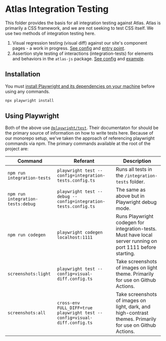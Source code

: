 # Atlas Integration Testing

This folder provides the basis for all integration testing against Atlas. Atlas is primarily a CSS framework, and we are not seeking to test CSS itself. We use two methods of integration testing here.

1. Visual regression testing (visual diff) against our site's component pages - a work in progress. [See config](./visual-diff.config.ts) and [entry point](./visual-diff/visual-diff.spec.ts).
2. Assertion style testing of interactions (integration-tests) for elements and behaviors in the `atlas-js` package. [See config](./visual-diff.config.ts) and [example](./integration-tests/popover.spec.ts).

## Installation

You must [install Playwright and its dependencies on your machine](https://playwright.dev/docs/intro#manually) before using any commands.

```sh
npx playwright install
```

## Using Playwright

Both of the above use [`@playwright/test`](https://playwright.dev/). Their documentaton for should be the primary source of information on how to write tests here. Because of our monorepo setup, we've taken the approach of referencing playwright commands via npm. The primary commands available at the root of the project are:

| Command                           | Referant                                                                  | Description                                                                                                 |
| --------------------------------- | ------------------------------------------------------------------------- | ----------------------------------------------------------------------------------------------------------- |
| `npm run integration-tests`       | `playwright test --config=integration-tests.config.ts`                    | Runs all tests in the `/integration-tests` folder.                                                          |
| `npm run integration-tests:debug` | `playwright test --debug --config=integration-tests.config.ts`            | The same as above but in Playwright debug mode.                                                             |
| `npm run codegen`                 | `playwright codegen localhost:1111`                                       | Runs Playwright codegen for integration-tests. Must have local server running on port 1111 before starting. |
| `screenshots:light`               | `playwright test --config=visual-diff.config.ts`                          | Take screenshots of images on light theme. Primarily for use on Github Actions.                             |
| `screenshots:all`                 | `cross-env FULL_DIFF=true playwright test --config=visual-diff.config.ts` | Take screenshots of images on light, dark, and high-contrast themes. Primarily for use on Github Actions.   |
